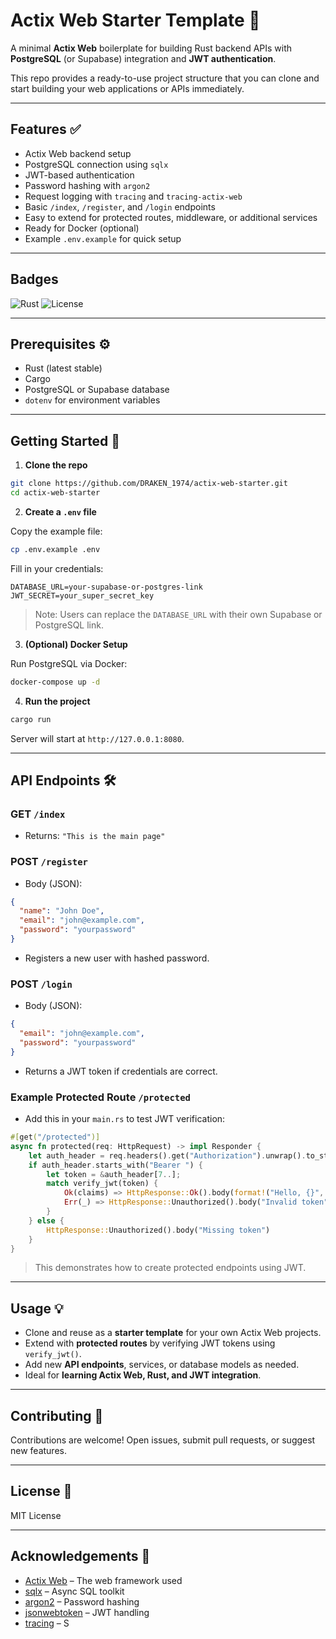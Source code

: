 # Actix Web Starter Template 🚀

A minimal **Actix Web** boilerplate for building Rust backend APIs with **PostgreSQL** (or Supabase) integration and **JWT authentication**.

This repo provides a ready-to-use project structure that you can clone and start building your web applications or APIs immediately.

---

## Features ✅

* Actix Web backend setup
* PostgreSQL connection using `sqlx`
* JWT-based authentication
* Password hashing with `argon2`
* Request logging with `tracing` and `tracing-actix-web`
* Basic `/index`, `/register`, and `/login` endpoints
* Easy to extend for protected routes, middleware, or additional services
* Ready for Docker (optional)
* Example `.env.example` for quick setup

---

## Badges

![Rust](https://img.shields.io/badge/rust-1.71+-blue.svg)
![License](https://img.shields.io/badge/license-MIT-green.svg)

---

## Prerequisites ⚙️

* Rust (latest stable)
* Cargo
* PostgreSQL or Supabase database
* `dotenv` for environment variables

---

## Getting Started 🏁

1. **Clone the repo**

```bash
git clone https://github.com/DRAKEN_1974/actix-web-starter.git
cd actix-web-starter
```

2. **Create a `.env` file**

Copy the example file:

```bash
cp .env.example .env
```

Fill in your credentials:

```env
DATABASE_URL=your-supabase-or-postgres-link
JWT_SECRET=your_super_secret_key
```

> Note: Users can replace the `DATABASE_URL` with their own Supabase or PostgreSQL link.

3. **(Optional) Docker Setup**

Run PostgreSQL via Docker:

```bash
docker-compose up -d
```

4. **Run the project**

```bash
cargo run
```

Server will start at `http://127.0.0.1:8080`.

---

## API Endpoints 🛠️

### GET `/index`

* Returns: `"This is the main page"`

### POST `/register`

* Body (JSON):

```json
{
  "name": "John Doe",
  "email": "john@example.com",
  "password": "yourpassword"
}
```

* Registers a new user with hashed password.

### POST `/login`

* Body (JSON):

```json
{
  "email": "john@example.com",
  "password": "yourpassword"
}
```

* Returns a JWT token if credentials are correct.

### Example Protected Route `/protected`

* Add this in your `main.rs` to test JWT verification:

```rust
#[get("/protected")]
async fn protected(req: HttpRequest) -> impl Responder {
    let auth_header = req.headers().get("Authorization").unwrap().to_str().unwrap();
    if auth_header.starts_with("Bearer ") {
        let token = &auth_header[7..];
        match verify_jwt(token) {
            Ok(claims) => HttpResponse::Ok().body(format!("Hello, {}", claims.sub)),
            Err(_) => HttpResponse::Unauthorized().body("Invalid token"),
        }
    } else {
        HttpResponse::Unauthorized().body("Missing token")
    }
}
```

> This demonstrates how to create protected endpoints using JWT.

---

## Usage 💡

* Clone and reuse as a **starter template** for your own Actix Web projects.
* Extend with **protected routes** by verifying JWT tokens using `verify_jwt()`.
* Add new **API endpoints**, services, or database models as needed.
* Ideal for **learning Actix Web, Rust, and JWT integration**.

---

## Contributing 🤝

Contributions are welcome! Open issues, submit pull requests, or suggest new features.

---

## License 📄

MIT License

---

## Acknowledgements 🙏

* [Actix Web](https://actix.rs/) – The web framework used
* [sqlx](https://github.com/launchbadge/sqlx) – Async SQL toolkit
* [argon2](https://github.com/RustCrypto/password-hashes) – Password hashing
* [jsonwebtoken](https://github.com/Keats/jsonwebtoken) – JWT handling
* [tracing](https://github.com/tokio-rs/tracing) – S
